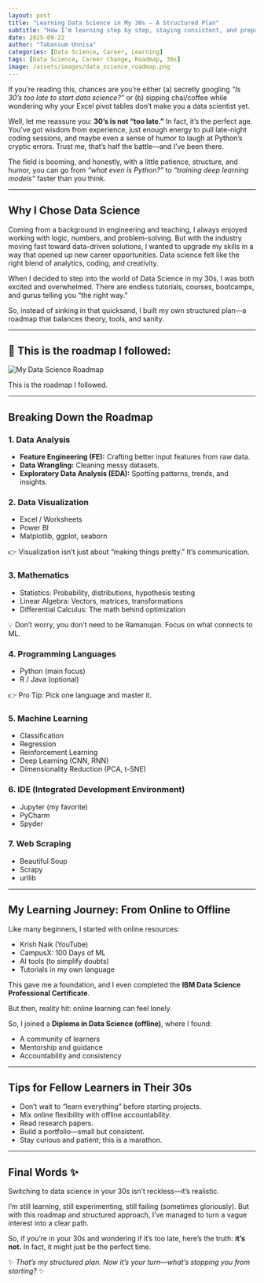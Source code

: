 ```yaml
---
layout: post
title: "Learning Data Science in My 30s — A Structured Plan"
subtitle: "How I’m learning step by step, staying consistent, and preparing for opportunities"
date: 2025-09-22
author: "Tabassum Unnisa"
categories: [Data Science, Career, Learning]
tags: [Data Science, Career Change, Roadmap, 30s]
image: /assets/images/data_science_roadmap.png
---
```


If you’re reading this, chances are you’re either (a) secretly googling *“Is 30’s too late to start data science?”* or (b) sipping chai/coffee while wondering why your Excel pivot tables don’t make you a data scientist yet.  

Well, let me reassure you: **30’s is not “too late.”** In fact, it’s the perfect age. You’ve got wisdom from experience, just enough energy to pull late-night coding sessions, and maybe even a sense of humor to laugh at Python’s cryptic errors. Trust me, that’s half the battle—and I’ve been there.  

The field is booming, and honestly, with a little patience, structure, and humor, you can go from *“what even is Python?”* to *“training deep learning models”* faster than you think.  

---

## Why I Chose Data Science
Coming from a background in engineering and teaching, I always enjoyed working with logic, numbers, and problem-solving. But with the industry moving fast toward data-driven solutions, I wanted to upgrade my skills in a way that opened up new career opportunities. Data science felt like the right blend of analytics, coding, and creativity.  

When I decided to step into the world of Data Science in my 30s, I was both excited and overwhelmed. There are endless tutorials, courses, bootcamps, and gurus telling you “the right way.”  

So, instead of sinking in that quicksand, I built my own structured plan—a roadmap that balances theory, tools, and sanity.  

---

## 📌 This is the roadmap I followed:
<div class="roadmap-image">
  <img src="{{ site.baseurl }}/assets/images/data_science_roadmap.png" alt="My Data Science Roadmap">
  <p class="caption">This is the roadmap I followed.</p>
</div>

---

## Breaking Down the Roadmap  

### 1. Data Analysis
- **Feature Engineering (FE):** Crafting better input features from raw data.  
- **Data Wrangling:** Cleaning messy datasets.  
- **Exploratory Data Analysis (EDA):** Spotting patterns, trends, and insights.  

### 2. Data Visualization
- Excel / Worksheets  
- Power BI  
- Matplotlib, ggplot, seaborn  

👉 Visualization isn’t just about “making things pretty.” It’s communication.  

### 3. Mathematics
- Statistics: Probability, distributions, hypothesis testing  
- Linear Algebra: Vectors, matrices, transformations  
- Differential Calculus: The math behind optimization  

💡 Don’t worry, you don’t need to be Ramanujan. Focus on what connects to ML.  

### 4. Programming Languages
- Python (main focus)  
- R / Java (optional)  

👉 Pro Tip: Pick one language and master it.  

### 5. Machine Learning
- Classification  
- Regression  
- Reinforcement Learning  
- Deep Learning (CNN, RNN)  
- Dimensionality Reduction (PCA, t-SNE)  

### 6. IDE (Integrated Development Environment)
- Jupyter (my favorite)  
- PyCharm  
- Spyder  

### 7. Web Scraping
- Beautiful Soup  
- Scrapy  
- urllib  

---

## My Learning Journey: From Online to Offline
Like many beginners, I started with online resources:  
- Krish Naik (YouTube)  
- CampusX: 100 Days of ML  
- AI tools (to simplify doubts)  
- Tutorials in my own language  

This gave me a foundation, and I even completed the **IBM Data Science Professional Certificate**.  

But then, reality hit: online learning can feel lonely.  

So, I joined a **Diploma in Data Science (offline)**, where I found:  
- A community of learners  
- Mentorship and guidance  
- Accountability and consistency  

---

## Tips for Fellow Learners in Their 30s
- Don’t wait to “learn everything” before starting projects.  
- Mix online flexibility with offline accountability.  
- Read research papers.  
- Build a portfolio—small but consistent.  
- Stay curious and patient; this is a marathon.  

---

## Final Words ✨
Switching to data science in your 30s isn’t reckless—it’s realistic.  

I’m still learning, still experimenting, still failing (sometimes gloriously). But with this roadmap and structured approach, I’ve managed to turn a vague interest into a clear path.  

So, if you’re in your 30s and wondering if it’s too late, here’s the truth: **it’s not.** In fact, it might just be the perfect time.  

✨ *That’s my structured plan. Now it’s your turn—what’s stopping you from starting?* ✨
